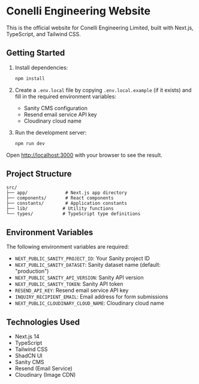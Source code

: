 # Conelli Engineering Website

This is the official website for Conelli Engineering Limited, built with Next.js, TypeScript, and Tailwind CSS.
<!-- Test commit for deployment fix -->
## Getting Started

1. Install dependencies:
   ```bash
   npm install
   ```

2. Create a `.env.local` file by copying `.env.local.example` (if it exists) and fill in the required environment variables:
   - Sanity CMS configuration
   - Resend email service API key
   - Cloudinary cloud name

3. Run the development server:
   ```bash
   npm run dev
   ```

Open [http://localhost:3000](http://localhost:3000) with your browser to see the result.

## Project Structure

```
src/
├── app/              # Next.js app directory
├── components/       # React components
├── constants/        # Application constants
├── lib/             # Utility functions
└── types/           # TypeScript type definitions
```

## Environment Variables

The following environment variables are required:

- `NEXT_PUBLIC_SANITY_PROJECT_ID`: Your Sanity project ID
- `NEXT_PUBLIC_SANITY_DATASET`: Sanity dataset name (default: "production")
- `NEXT_PUBLIC_SANITY_API_VERSION`: Sanity API version
- `NEXT_PUBLIC_SANITY_TOKEN`: Sanity API token
- `RESEND_API_KEY`: Resend email service API key
- `INQUIRY_RECIPIENT_EMAIL`: Email address for form submissions
- `NEXT_PUBLIC_CLOUDINARY_CLOUD_NAME`: Cloudinary cloud name

## Technologies Used

- Next.js 14
- TypeScript
- Tailwind CSS
- ShadCN UI
- Sanity CMS
- Resend (Email Service)
- Cloudinary (Image CDN)

<!-- Test commit to trigger deployment -->